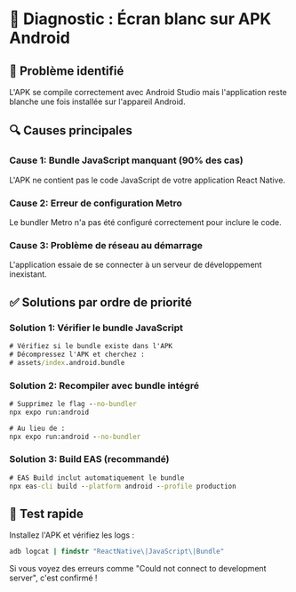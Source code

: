 # 🔧 Diagnostic : Écran blanc sur APK Android

## 🚨 Problème identifié
L'APK se compile correctement avec Android Studio mais l'application reste blanche une fois installée sur l'appareil Android.

## 🔍 Causes principales

### Cause 1: Bundle JavaScript manquant (90% des cas)
L'APK ne contient pas le code JavaScript de votre application React Native.

### Cause 2: Erreur de configuration Metro
Le bundler Metro n'a pas été configuré correctement pour inclure le code.

### Cause 3: Problème de réseau au démarrage
L'application essaie de se connecter à un serveur de développement inexistant.

## ✅ Solutions par ordre de priorité

### Solution 1: Vérifier le bundle JavaScript
```cmd
# Vérifiez si le bundle existe dans l'APK
# Décompressez l'APK et cherchez :
# assets/index.android.bundle
```

### Solution 2: Recompiler avec bundle intégré
```cmd
# Supprimez le flag --no-bundler
npx expo run:android

# Au lieu de :
npx expo run:android --no-bundler
```

### Solution 3: Build EAS (recommandé)
```cmd
# EAS Build inclut automatiquement le bundle
npx eas-cli build --platform android --profile production
```

## 🔧 Test rapide
Installez l'APK et vérifiez les logs :
```cmd
adb logcat | findstr "ReactNative\|JavaScript\|Bundle"
```

Si vous voyez des erreurs comme "Could not connect to development server", c'est confirmé !